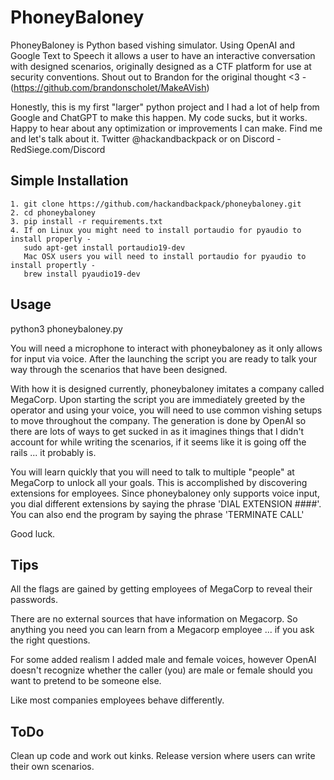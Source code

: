 # PhoneyBaloney #
PhoneyBaloney is Python based vishing simulator. Using OpenAI and Google Text to Speech it allows a user to have an interactive conversation with designed scenarios, originally designed as a CTF platform for use at security conventions.
Shout out to Brandon for the original thought <3 - (https://github.com/brandonscholet/MakeAVish)

Honestly, this is my first "larger" python project and I had a lot of help from Google and ChatGPT to make this happen. My code sucks, but it works. Happy to hear about any optimization or improvements I can make. Find me and let's talk about it. Twitter @hackandbackpack or on Discord - RedSiege.com/Discord

## Simple Installation ##
```
1. git clone https://github.com/hackandbackpack/phoneybaloney.git
2. cd phoneybaloney
3. pip install -r requirements.txt
4. If on Linux you might need to install portaudio for pyaudio to install properly -
   sudo apt-get install portaudio19-dev
   Mac OSX users you will need to install portaudio for pyaudio to install propertly -
   brew install pyaudio19-dev
```

## Usage ##
python3 phoneybaloney.py

You will need a microphone to interact with phoneybaloney as it only allows for input via voice. After the launching the script you are ready to talk your way through the scenarios that have been designed.

With how it is designed currently, phoneybaloney imitates a company called MegaCorp. Upon starting the script you are immediately greeted by the operator and using your voice, you will need to use common vishing setups to move throughout the company. The generation is done by OpenAI so there are lots of ways to get sucked in as it imagines things that I didn't account for while writing the scenarios, if it seems like it is going off the rails ... it probably is. 

You will learn quickly that you will need to talk to multiple "people" at MegaCorp to unlock all your goals. This is accomplished by discovering extensions for employees. Since phoneybaloney only supports voice input, you dial different extensions by saying the phrase 'DIAL EXTENSION ####'.
You can also end the program by saying the phrase 'TERMINATE CALL'

Good luck.

## Tips ##
All the flags are gained by getting employees of MegaCorp to reveal their passwords.

There are no external sources that have information on Megacorp. So anything you need you can learn from a Megacorp employee ... if you ask the right questions.

For some added realism I added male and female voices, however OpenAI doesn't recognize whether the caller (you) are male or female should you want to pretend to be someone else.

Like most companies employees behave differently.

## ToDo ##
Clean up code and work out kinks.
Release version where users can write their own scenarios.
